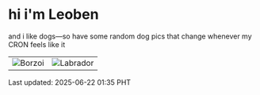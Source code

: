 # hi i'm Leoben

and i like dogs—so have some random dog pics that change whenever my CRON feels like it

|  |  |
|--------|----------|
| ![Borzoi](https://random-dog-vercel.vercel.app/api/random-borzoi?v=1750527314) | ![Labrador](https://random-dog-vercel.vercel.app/api/random-labrador?v=1750527314) |

Last updated: 2025-06-22 01:35 PHT
